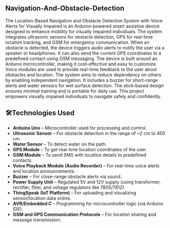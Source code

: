 ## Navigation-And-Obstacle-Detection
The Location-Based Navigation and Obstacle Detection System with Voice Alerts for Visually Impaired is an Arduino-powered smart assistive device designed to enhance mobility for visually impaired individuals. The system integrates ultrasonic sensors for obstacle detection, GPS for real-time location tracking, and GSM for emergency communication. When an obstacle is detected, the device triggers audio alerts to notify the user via a speaker or headphones. It can also send the current GPS coordinates to a predefined contact using GSM messaging. The device is built around an Arduino microcontroller, making it cost-effective and easy to customize. Voice modules are used to provide real-time feedback to the user about obstacles and location. The system aims to reduce dependency on others by enabling independent navigation. It includes a buzzer for short-range alerts and water sensors for wet surface detection. The stick-based design ensures minimal training and is portable for daily use. This project empowers visually impaired individuals to navigate safely and confidently.

## 🛠️Technologies Used
- **Arduino Uno** – Microcontroller used for processing and control.
- **Ultrasonic Sensor** – For obstacle detection in the range of ~2 cm to 450 cm.
- **Water Sensor** – To detect water on the path.
- **GPS Module** – To get real-time location coordinates of the user.
- **GSM Module** – To send SMS with location details to predefined contacts.
- **Voice Playback Module (Audio Recorder)** – For real-time voice alerts and location announcements.
- **Buzzer** – For close-range obstacle alerts via sound.
- **Power Supply Unit** – Regulated 5V and 12V supply (using transformer, rectifier, filter, and voltage regulators like 7805/7812).
- **ThingSpeak (IoT Platform)** – For uploading and visualizing sensor/location data online.
- **AVR/Embedded C** – Programming for microcontroller logic (via Arduino IDE).
- **GSM and GPS Communication Protocols** – For location sharing and message transmission.
